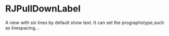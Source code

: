 RJPullDownLabel
===============

A view with six lines by default show text. It can set the prographstype,such as linespacing...
